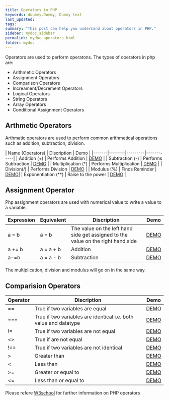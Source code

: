 ```yaml
---
title: Operators in PHP
keywords: duummy.Dummy, Dummy text
last_updated: 
tags: 
summary: "This post can help you undersand about operators in PHP."
sidebar: mydoc_sidebar
permalink: mydoc_operators.html
folder: mydoc
---
```


Operators are used to perform operatons. The types of operators in php are:
* Arithmetic Operators
* Assignment Operators
* Comparison Operators
* Increament/Decrement Operators
* Logical Operators
* String Operators
* Array Operators
* Conditional Assignment Operators

## Arthmetic Operators
Arthmatic operators are used to perform common arithmetical operations such as addition, subtraction, division.

| Name (Operators) | Discription | Demo |
|-------|--------|---------|------------|
| Addition (+) | Performs Addition | [DEMO](https://paiza.io/projects/KUDduxNFjZaL25wK8Xx7gA) |
| Subtraction (-) | Performs Subtraction | [DEMO](https://paiza.io/projects/pCQG1I0FBIQm6TGN2YwzUg?language=php) |
| Multiplication (*) | Performs Multiplication | [DEMO](https://paiza.io/projects/3FEfkjPkhET86Y0GWHzWUQ?language=php) |
| Division(/) | Performs Division | [DEMO](https://paiza.io/projects/SEqwDwaaC2Hf0YwPzgcRqw?language=php) |
| Modulus (%) | Finds Reminder | [DEMO](https://paiza.io/projects/xbEm0dQ7ykfo5dxiputmyQ?language=php)|
| Exponentiation (**) | Raise to the power | [DEMO](https://paiza.io/projects/6sE4_Hedyhj9C2Sodr0zkw?language=php) | 

## Assignment Operator
Php assignment operators are used with numerical value to write a value to a variable. 

| Expression | Equivalent | Discription | Demo|
|-------|--------|---------|------------|
| a = b | a = b | The value on the left hand side get assigned to the value on the right hand side | [DEMO](https://paiza.io/projects/P0QA1PjfS4XHTO3029iKfQ)|
| a += b | a = a + b | Addition | [DEMO](https://paiza.io/projects/LtzUkOolrr5NkC_mk88XFg?language=php) |
|a-=b| a = a - b | Subtraction |[DEMO](https://paiza.io/projects/mqJYHZBMzxyBSTXtY23Hvw?language=php)|

The multiplication, division and modulus will go on in the same way.

## Comparision Operators

| Operator | Discription | Demo|
|-------|--------|---------|
| == | True if two variables are equal | [DEMO]() |
| === | True if two variables are identical i.e. both value and datatype | [DEMO]() |
| != | True if two variables are not equal | [DEMO]() |
| <> | True if are not equal | [DEMO]() |
| !== | True if two variables are not identical | [DEMO]() |
| > | Greater than | [DEMO]() |
| < | Less than | [DEMO]() |
| >= | Greater or equal to | [DEMO]() |
| <= | Less than or equal to | [DEMO]() |

Please refere [W3school](https://www.w3schools.com/php/php_operators.asp) for further information on PHP operators